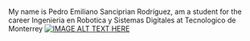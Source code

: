 My name is Pedro Emiliano Sanciprian Rodríguez, am a student for the career Ingenieria en Robotica y Sistemas Digitales at Tecnologico de Monterrey
[![IMAGE ALT TEXT HERE](https://img.youtube.com/vi/yLxcuTWd9q4/0.jpg)](https://www.youtube.com/watch?v=yLxcuTWd9q4)
